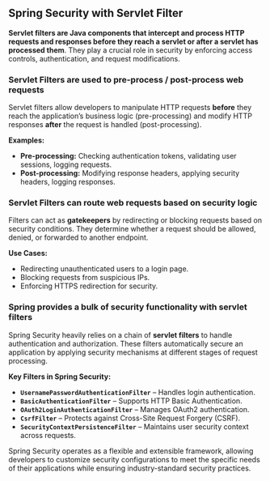 ## **Spring Security with Servlet Filter**

**Servlet filters are Java components that intercept and process HTTP requests and responses before they reach a servlet or after a servlet has processed them**. They play a crucial role in security by enforcing access controls, authentication, and request modifications.  

### **Servlet Filters are used to pre-process / post-process web requests**

Servlet filters allow developers to manipulate HTTP requests **before** they reach the application’s business logic (pre-processing) and modify HTTP responses **after** the request is handled (post-processing).  

**Examples:**

- **Pre-processing:** Checking authentication tokens, validating user sessions, logging requests.  
- **Post-processing:** Modifying response headers, applying security headers, logging responses.  

### **Servlet Filters can route web requests based on security logic**

Filters can act as **gatekeepers** by redirecting or blocking requests based on security conditions. They determine whether a request should be allowed, denied, or forwarded to another endpoint.  

**Use Cases:**

- Redirecting unauthenticated users to a login page.  
- Blocking requests from suspicious IPs.  
- Enforcing HTTPS redirection for security.  

### **Spring provides a bulk of security functionality with servlet filters** 

Spring Security heavily relies on a chain of **servlet filters** to handle authentication and authorization. These filters automatically secure an application by applying security mechanisms at different stages of request processing.  

**Key Filters in Spring Security:**

- **`UsernamePasswordAuthenticationFilter`** – Handles login authentication.  
- **`BasicAuthenticationFilter`** – Supports HTTP Basic Authentication.  
- **`OAuth2LoginAuthenticationFilter`** – Manages OAuth2 authentication.  
- **`CsrfFilter`** – Protects against Cross-Site Request Forgery (CSRF).  
- **`SecurityContextPersistenceFilter`** – Maintains user security context across requests.  

Spring Security operates as a flexible and extensible framework, allowing developers to customize security configurations to meet the specific needs of their applications while ensuring industry-standard security practices.
